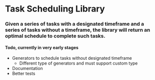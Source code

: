 # Task Scheduling Library

### Given a series of tasks with a designated timeframe and a series of tasks without a timeframe, the library will return an optimal schedule to complete such tasks.

#### Todo, currently in very early stages
* Generators to schedule tasks without designated timeframe
  * Different type of generators and must support custom type
* Documentation
* Better tests